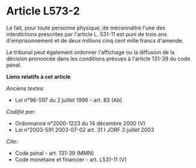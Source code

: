 # Article L573-2

Le fait, pour toute personne physique, de méconnaître l'une des interdictions prescrites par l'article L. 531-11 est puni de
trois ans d'emprisonnement et de deux millions cinq cent mille francs d'amende.

Le tribunal peut également ordonner l'affichage ou la diffusion de la décision prononcée dans les conditions prévues à
l'article 131-39 du code pénal.

**Liens relatifs à cet article**

_Anciens textes_:

  - Loi n°96-597 du 2 juillet 1996 - art. 83 (Ab)

_Codifié par_:

  - Ordonnance n°2000-1223 du 14 décembre 2000 (V)
  - Loi n°2003-591 2003-07-02 art. 31 I JORF 3 juillet 2003

_Cite_:

  - Code pénal - art. 131-39 (MMN)
  - Code monétaire et financier - art. L531-11 (V)
